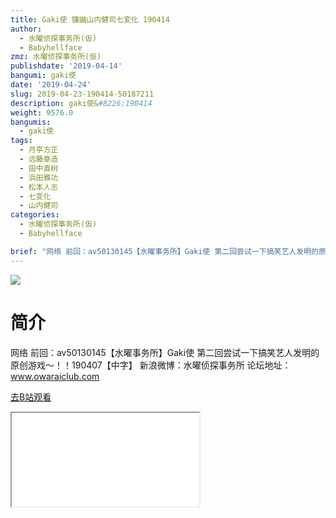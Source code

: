 ```yaml
---
title: Gaki使 镰鼬山内健司七変化 190414
author:
  - 水曜侦探事务所(仮)
  - Babyhellface
zmz: 水曜侦探事务所(仮)
publishdate: '2019-04-14'
bangumi: gaki使
date: '2019-04-24'
slug: 2019-04-23-190414-50187211
description: gaki使&#8226;190414
weight: 9576.0
bangumis:
  - gaki使
tags:
  - 月亭方正
  - 远藤章造
  - 田中直树
  - 浜田雅功
  - 松本人志
  - 七变化
  - 山内健司
categories:
  - 水曜侦探事务所(仮)
  - Babyhellface

brief: "网络 前回：av50130145【水曜事务所】Gaki使 第二回尝试一下搞笑艺人发明的原创游戏～！！190407【中字】 新浪微博：水曜侦探事务所 论坛地址：www.owaraiclub.com"
---
```

![](https://raw.githubusercontent.com/tcgriffith/owaraisite/master/static/tmpimg/kD9HlJx.jpg)
# 简介  
网络
前回：av50130145【水曜事务所】Gaki使 第二回尝试一下搞笑艺人发明的原创游戏～！！190407【中字】
新浪微博：水曜侦探事务所    论坛地址：www.owaraiclub.com  

[去B站观看](https://www.bilibili.com/video/av50187211/)
<div class ="resp-container"><iframe class="testiframe" src="//player.bilibili.com/player.html?aid=50187211"", scrolling="no", allowfullscreen="true" > </iframe></div> 
